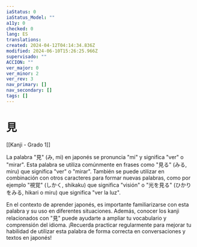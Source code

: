 ```yaml
---
iaStatus: 0
iaStatus_Model: ""
a11y: 0
checked: 0
lang: ES
translations: 
created: 2024-04-12T04:14:34.836Z
modified: 2024-06-10T15:26:25.966Z
supervisado: ""
ACCION: ""
ver_major: 0
ver_minor: 2
ver_rev: 3
nav_primary: []
nav_secondary: []
tags: []
---
```

# 見

[[Kanji - Grado 1]]

La palabra "見" (み, mi) en japonés se pronuncia "mi" y significa "ver" o "mirar". Esta palabra se utiliza comúnmente en frases como "見る" (みる, miru) que significa "ver" o "mirar". También se puede utilizar en combinación con otros caracteres para formar nuevas palabras, como por ejemplo "視覚" (しかく, shikaku) que significa "visión" o "光を見る" (ひかりをみる, hikari o miru) que significa "ver la luz".

En el contexto de aprender japonés, es importante familiarizarse con esta palabra y su uso en diferentes situaciones. Además, conocer los kanji relacionados con "見" puede ayudarte a ampliar tu vocabulario y comprensión del idioma. ¡Recuerda practicar regularmente para mejorar tu habilidad de utilizar esta palabra de forma correcta en conversaciones y textos en japonés!
